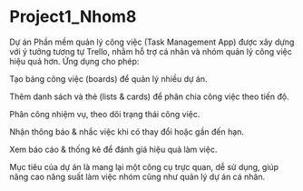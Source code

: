 # Project1_Nhom8
Dự án Phần mềm quản lý công việc (Task Management App) được xây dựng với ý tưởng tương tự Trello, nhằm hỗ trợ cá nhân và nhóm quản lý công việc hiệu quả hơn.
Ứng dụng cho phép:

Tạo bảng công việc (boards) để quản lý nhiều dự án.

Thêm danh sách và thẻ (lists & cards) để phân chia công việc theo tiến độ.

Phân công nhiệm vụ, theo dõi trạng thái công việc.

Nhận thông báo & nhắc việc khi có thay đổi hoặc gần đến hạn.

Xem báo cáo & thống kê để đánh giá hiệu quả làm việc.

Mục tiêu của dự án là mang lại một công cụ trực quan, dễ sử dụng, giúp nâng cao năng suất làm việc nhóm cũng như quản lý dự án cá nhân.
